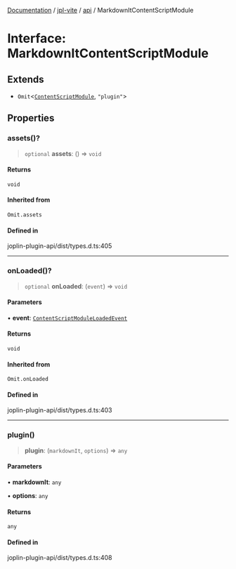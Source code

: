 [Documentation](../../../packages.md) / [jpl-vite](../../index.md) / [api](../index.md) / MarkdownItContentScriptModule

# Interface: MarkdownItContentScriptModule

## Extends

- `Omit`\<[`ContentScriptModule`](ContentScriptModule.md), `"plugin"`\>

## Properties

### assets()?

> `optional` **assets**: () => `void`

#### Returns

`void`

#### Inherited from

`Omit.assets`

#### Defined in

joplin-plugin-api/dist/types.d.ts:405

---

### onLoaded()?

> `optional` **onLoaded**: (`event`) => `void`

#### Parameters

• **event**: [`ContentScriptModuleLoadedEvent`](ContentScriptModuleLoadedEvent.md)

#### Returns

`void`

#### Inherited from

`Omit.onLoaded`

#### Defined in

joplin-plugin-api/dist/types.d.ts:403

---

### plugin()

> **plugin**: (`markdownIt`, `options`) => `any`

#### Parameters

• **markdownIt**: `any`

• **options**: `any`

#### Returns

`any`

#### Defined in

joplin-plugin-api/dist/types.d.ts:408
